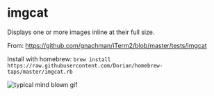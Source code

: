 # imgcat

Displays one or more images inline at their full size.

From: https://github.com/gnachman/iTerm2/blob/master/tests/imgcat

Install with homebrew: `brew install https://raw.githubusercontent.com/Dorian/homebrew-taps/master/imgcat.rb`

![typical mind blown gif](http://i.imgur.com/fiMo9Es.gif)
